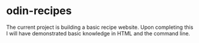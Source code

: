 # odin-recipes
The current project is building a basic recipe website. Upon completing this I will have demonstrated basic knowledge in HTML and the command line.